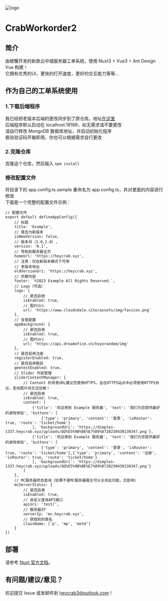 ![logo](https://dimples-1337.heycrab.xyz/uploads/%E7%94%BB%E6%9D%BF%201.png "CrabWorkorder 2")
# CrabWorkorder2
## 简介
由螃蟹开发的新款云中城服务器工单系统，使用 Nuxt3 + Vue3 + Ant Design Vue 构建！  
它拥有优秀的UI，更快的打开速度，更好的交互能力等等...
## 作为自己的工单系统使用
### 1.下载后端程序
我已经把老版本后端的更改同步到了原仓库。地址[在这里](https://github.com/HeyCrab3/CloudsdaleWorkorder)  
后端程序默认启动在 localhost:19198，如无需求请不要更改  
请自行修改 MongoDB 数据库地址，并启动初始化程序  
极验验证码开箱即用，你也可以根据需求自行更改
### 2.克隆仓库
克隆这个仓库，然后输入 ``npm install``
### 修改配置文件
将目录下的 app.config.ts.sample 重命名为 app.config.ts，并对里面的内容进行修改  
下面是一个完整的配置文件示例：  
```
// 配置文件
export default defineAppConfig({
    // 标题
    title: 'Example',
    // 是否为新版本
    isNewVersion: false,
    // 版本号（1.0,2.0）,
    version: '0.1',
    // 导航到服务器主页
    homeUrl: 'https://heycrab.xyz',
    // 注意：仅在新版本模式下可用
    // 老版本地址
    oldVersionUri: 'https://heycrab.xyz',
    // 页脚内容
    footer: `©2023 Example All Rights Reserved.`,
    // Logo（可选）
    logo: {
        // 是否启用
        isEnabled: true,
        // 图片Uri
        url: 'https://www.cloudsdale.site/assets/img/favicon.png'
    },
    // 背景配置
    appBackground: {
        // 是否启用
        isEnabled: true,
        // 图片Uri
        url: 'https://api.dreamofice.cn/hoyorandom/img'
    },
    // 是否启用注册
    registerEnabled: true,
    // 是否启用极验
    geetestEnabled: true,
    // Slider 内容管理
    sliderContentManager: {
        // Content 的背景URL建议您使用HTTPS，且在HTTPS站点中必须使用HTTPS协议，否则图片将无法加载！
        // 是否启用
        isEnabled: true,
        content: [
            {'title': '欢迎来到 Example 服务器', 'text': '我们为您提供最好的游戏体验', 'buttons': [
                {'type': 'primary', 'content': '登录', 'isRouter': true, 'route': 'ticket/home'}
            ], 'backgroundUri': 'https://dimples-1337.heycrab.xyz/uploads/QQ%E5%9B%BE%E7%89%8720230430130347.png'},
            {'title': '欢迎来到 Example 服务器', 'text': '我们为您提供最好的游戏体验', 'buttons': [
                {'type': 'primary', 'content': '登录', 'isRouter': true, 'route': 'ticket/home'},{'type': 'primary', 'content': '注册', 'isRouter': true, 'route': 'ticket/home'}
            ], 'backgroundUri': 'https://dimples-1337.heycrab.xyz/uploads/QQ%E5%9B%BE%E7%89%8720230430130347.png'}
        ]
    },
    // MC服务器状态查询（如果不是MC服务器服主可以关闭此功能，无影响）
    mcServerStatus: {
        // 是否启用
        isEnabled: true,
        // 自定义查询API接口
        apiUri: 'test/',
        // 服务器IP
        serverIp: 'mc.heycrab.xyz',
        // 获取到的类名
        className: ['p', 'mp', 'motd']
    }
})
```
## 部署
请参考 [Nuxt 官方文档](https://nuxt.com/docs/getting-started/deployment)。
## 有问题/建议/意见？
欢迎提交 Issue 或发邮件到 heycrab3@outlook.com！